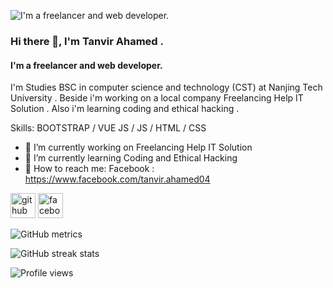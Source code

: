 ![I'm a freelancer and web developer.](https://img.wapka.org/008m94.png)
### Hi there 👋, I'm Tanvir Ahamed .
#### I'm a freelancer and web developer.


I'm Studies BSC  in computer science and technology (CST) at Nanjing Tech University . Beside i'm working on a local company Freelancing Help IT Solution . Also i'm learning coding and ethical hacking .

Skills: BOOTSTRAP / VUE JS / JS / HTML / CSS

- 🏃 I’m currently working on Freelancing Help IT Solution 
- 📖 I’m currently learning Coding and Ethical Hacking 
- 🎯 How to reach me: Facebook : https://www.facebook.com/tanvir.ahamed04 


[<img src='https://cdn.jsdelivr.net/npm/simple-icons@3.0.1/icons/github.svg' alt='github' height='40'>](https://github.com/tanvir-ahamed04)  [<img src='https://cdn.jsdelivr.net/npm/simple-icons@3.0.1/icons/facebook.svg' alt='facebook' height='40'>](https://www.facebook.com/tanvir.ahamed04)  


![GitHub metrics](https://metrics.lecoq.io/tanvir-ahamed04)  

![GitHub streak stats](https://streak-stats.demolab.com/?user=tanvir-ahamed04)  

![Profile views](https://gpvc.arturio.dev/tanvir-ahamed04)  
